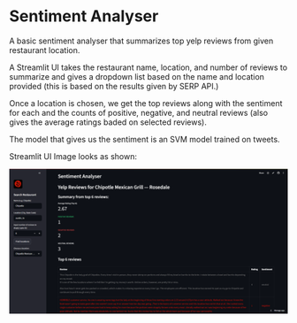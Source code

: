 # Sentiment Analyser
A basic sentiment analyser that summarizes top yelp reviews from given restaurant location.

A Streamlit UI takes the restaurant name, location, and number of reviews to summarize and gives a dropdown list based on the name and location provided (this is based on the results given by SERP API.)

Once a location is chosen, we get the top reviews along with the sentiment for each and the counts of positive, negative, and neutral reviews (also gives the average ratings baded on selected reviews). 

The model that gives us the sentiment is an SVM model trained on tweets. 

Streamlit UI Image looks as shown:

<img src="UI_SS.png" width="600"/>
